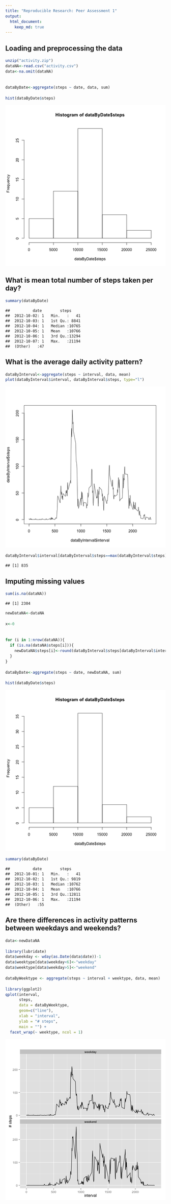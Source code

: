 ```yaml
---
title: "Reproducible Research: Peer Assessment 1"
output: 
  html_document:
    keep_md: true
---
```



## Loading and preprocessing the data

```r
unzip("activity.zip") 
dataNA<-read.csv("activity.csv")
data<-na.omit(dataNA)


dataByDate<-aggregate(steps ~ date, data, sum)

hist(dataByDate$steps)
```

![plot of chunk unnamed-chunk-1](figure/unnamed-chunk-1-1.png) 

## What is mean total number of steps taken per day?


```r
summary(dataByDate)
```

```
##          date        steps      
##  2012-10-02: 1   Min.   :   41  
##  2012-10-03: 1   1st Qu.: 8841  
##  2012-10-04: 1   Median :10765  
##  2012-10-05: 1   Mean   :10766  
##  2012-10-06: 1   3rd Qu.:13294  
##  2012-10-07: 1   Max.   :21194  
##  (Other)   :47
```

## What is the average daily activity pattern?


```r
dataByInterval<-aggregate(steps ~ interval, data, mean)
plot(dataByInterval$interval, dataByInterval$steps, type="l")
```

![plot of chunk unnamed-chunk-3](figure/unnamed-chunk-3-1.png) 

```r
dataByInterval$interval[dataByInterval$steps==max(dataByInterval$steps)]
```

```
## [1] 835
```

## Imputing missing values


```r
sum(is.na(dataNA))
```

```
## [1] 2304
```

```r
newDataNA<-dataNA

x<-0


for (i in 1:nrow(dataNA)){
  if (is.na(dataNA$steps[i])){
    newDataNA$steps[i]<-round(dataByInterval$steps[dataByInterval$interval==dataNA$interval[i]],0)
  }
}

dataByDate<-aggregate(steps ~ date, newDataNA, sum)

hist(dataByDate$steps)
```

![plot of chunk unnamed-chunk-4](figure/unnamed-chunk-4-1.png) 

```r
summary(dataByDate)
```

```
##          date        steps      
##  2012-10-01: 1   Min.   :   41  
##  2012-10-02: 1   1st Qu.: 9819  
##  2012-10-03: 1   Median :10762  
##  2012-10-04: 1   Mean   :10766  
##  2012-10-05: 1   3rd Qu.:12811  
##  2012-10-06: 1   Max.   :21194  
##  (Other)   :55
```

## Are there differences in activity patterns between weekdays and weekends?


```r
data<-newDataNA

library(lubridate)
data$weekday <- wday(as.Date(data$date))-1
data$weektype[data$weekday<6]<-"weekday"
data$weektype[data$weekday>5]<-"weekend"

dataByWeektype <- aggregate(steps ~ interval + weektype, data, mean)

library(ggplot2)
qplot(interval, 
      steps, 
      data = dataByWeektype, 
      geom=c("line"),
      xlab = "interval", 
      ylab = "# steps", 
      main = "") +
  facet_wrap(~ weektype, ncol = 1)
```

![plot of chunk unnamed-chunk-5](figure/unnamed-chunk-5-1.png) 
